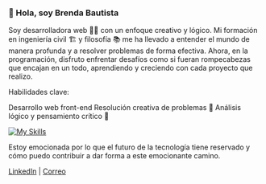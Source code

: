 ### 👋 Hola, soy Brenda Bautista

Soy desarrolladora web 👩‍💻 con un enfoque creativo y lógico. Mi formación en ingeniería civil 🏗️ y filosofía 📚 me ha llevado a entender el mundo de manera profunda y a resolver problemas de forma efectiva. Ahora, en la programación, disfruto enfrentar desafíos como si fueran rompecabezas que encajan en un todo, aprendiendo y creciendo con cada proyecto que realizo.

Habilidades clave:

Desarrollo web front-end
Resolución creativa de problemas 🧩
Análisis lógico y pensamiento crítico 🤔

 [![My Skills](https://skillicons.dev/icons?i=js,html,css,firebase,nodejs,vscode,github,md,figma)](https://skillicons.dev)

Estoy emocionada por lo que el futuro de la tecnología tiene reservado y cómo puedo contribuir a dar forma a este emocionante camino.

[LinkedIn](https://www.linkedin.com/in/brenda-bautista-536b12281) | [Correo](bautista.brenda.2000@gmail.com)
